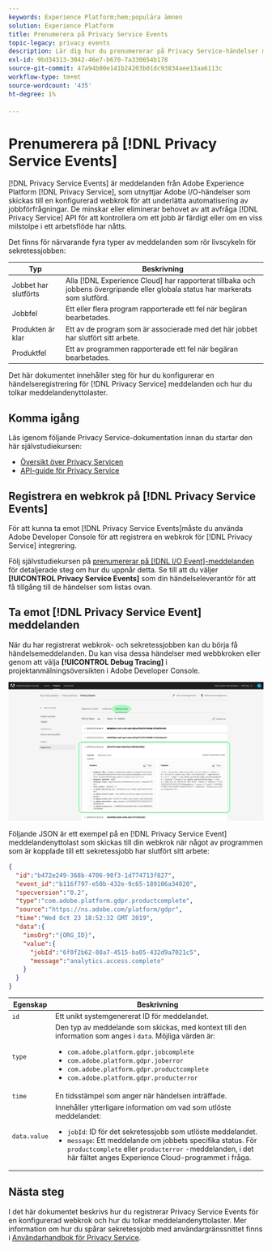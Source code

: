 ```yaml
---
keywords: Experience Platform;hem;populära ämnen
solution: Experience Platform
title: Prenumerera på Privacy Service Events
topic-legacy: privacy events
description: Lär dig hur du prenumererar på Privacy Service-händelser med en förkonfigurerad webkrok.
exl-id: 9bd34313-3042-46e7-b670-7a330654b178
source-git-commit: 47a94b00e141b24203b01dc93834aee13aa6113c
workflow-type: tm+mt
source-wordcount: '435'
ht-degree: 1%

---
```


# Prenumerera på [!DNL Privacy Service Events]

[!DNL Privacy Service Events] är meddelanden från Adobe Experience Platform [!DNL Privacy Service], som utnyttjar Adobe I/O-händelser som skickas till en konfigurerad webkrok för att underlätta automatisering av jobbförfrågningar. De minskar eller eliminerar behovet av att avfråga [!DNL Privacy Service] API för att kontrollera om ett jobb är färdigt eller om en viss milstolpe i ett arbetsflöde har nåtts.

Det finns för närvarande fyra typer av meddelanden som rör livscykeln för sekretessjobben:

| Typ | Beskrivning |
| --- | --- |
| Jobbet har slutförts | Alla [!DNL Experience Cloud] har rapporterat tillbaka och jobbens övergripande eller globala status har markerats som slutförd. |
| Jobbfel | Ett eller flera program rapporterade ett fel när begäran bearbetades. |
| Produkten är klar | Ett av de program som är associerade med det här jobbet har slutfört sitt arbete. |
| Produktfel | Ett av programmen rapporterade ett fel när begäran bearbetades. |

Det här dokumentet innehåller steg för hur du konfigurerar en händelseregistrering för [!DNL Privacy Service] meddelanden och hur du tolkar meddelandenyttolaster.

## Komma igång

Läs igenom följande Privacy Service-dokumentation innan du startar den här självstudiekursen:

* [Översikt över Privacy Servicen](./home.md)
* [API-guide för Privacy Service](./api/overview.md)

## Registrera en webkrok på [!DNL Privacy Service Events]

För att kunna ta emot [!DNL Privacy Service Events]måste du använda Adobe Developer Console för att registrera en webkrok för [!DNL Privacy Service] integrering.

Följ självstudiekursen på [prenumererar på [!DNL I/O Event]-meddelanden](../observability/alerts/subscribe.md) för detaljerade steg om hur du uppnår detta. Se till att du väljer **[!UICONTROL Privacy Service Events]** som din händelseleverantör för att få tillgång till de händelser som listas ovan.

## Ta emot [!DNL Privacy Service Event] meddelanden

När du har registrerat webkrok- och sekretessjobben kan du börja få händelsemeddelanden. Du kan visa dessa händelser med webbkroken eller genom att välja **[!UICONTROL Debug Tracing]** i projektanmälningsöversikten i Adobe Developer Console.

![](images/privacy-events/debug-tracing.png)

Följande JSON är ett exempel på en [!DNL Privacy Service Event] meddelandenyttolast som skickas till din webkrok när något av programmen som är kopplade till ett sekretessjobb har slutfört sitt arbete:

```json
{
  "id":"b472e249-368b-4706-90f3-1d774713f827",
  "event_id":"b116f797-e50b-432e-9c65-189106a34820",
  "specversion":"0.2",
  "type":"com.adobe.platform.gdpr.productcomplete",
  "source":"https://ns.adobe.com/platform/gdpr",
  "time":"Wed Oct 23 18:52:32 GMT 2019",
  "data":{
    "imsOrg":"{ORG_ID}",
    "value":{
      "jobId":"6f0f2b62-88a7-4515-ba05-432d9a7021c5",
      "message":"analytics.access.complete"
    }
  }
}
```

| Egenskap | Beskrivning |
| --- | --- |
| `id` | Ett unikt systemgenererat ID för meddelandet. |
| `type` | Den typ av meddelande som skickas, med kontext till den information som anges i `data`. Möjliga värden är: <ul><li>`com.adobe.platform.gdpr.jobcomplete`</li><li>`com.adobe.platform.gdpr.joberror`</li><li>`com.adobe.platform.gdpr.productcomplete`</li><li>`com.adobe.platform.gdpr.producterror`</li></ul> |
| `time` | En tidsstämpel som anger när händelsen inträffade. |
| `data.value` | Innehåller ytterligare information om vad som utlöste meddelandet: <ul><li>`jobId`: ID för det sekretessjobb som utlöste meddelandet.</li><li>`message`: Ett meddelande om jobbets specifika status. För `productcomplete` eller `producterror` -meddelanden, i det här fältet anges Experience Cloud-programmet i fråga.</li></ul> |

## Nästa steg

I det här dokumentet beskrivs hur du registrerar Privacy Service Events för en konfigurerad webkrok och hur du tolkar meddelandenyttolaster. Mer information om hur du spårar sekretessjobb med användargränssnittet finns i [Användarhandbok för Privacy Service](./ui/user-guide.md).
